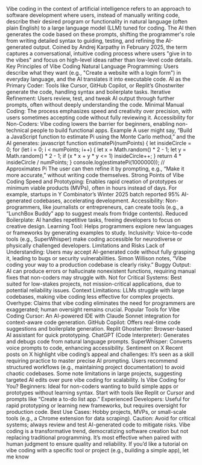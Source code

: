 Vibe coding in the context of artificial intelligence refers to an approach to software development where users, instead of manually writing code, describe their desired program or functionality in natural language (often plain English) to a large language model (LLM) tuned for coding. The AI then generates the code based on these prompts, shifting the programmer's role from writing detailed syntax to guiding, testing, and refining the AI-generated output. Coined by Andrej Karpathy in February 2025, the term captures a conversational, intuitive coding process where users "give in to the vibes" and focus on high-level ideas rather than low-level code details.
Key Principles of Vibe Coding
Natural Language Programming: Users describe what they want (e.g., "Create a website with a login form") in everyday language, and the AI translates it into executable code.
AI as the Primary Coder: Tools like Cursor, GitHub Copilot, or Replit’s Ghostwriter generate the code, handling syntax and boilerplate tasks.
Iterative Refinement: Users review, test, and tweak AI output through further prompts, often without deeply understanding the code.
Minimal Manual Coding: The process emphasizes speed and creativity over precision, with users sometimes accepting code without fully reviewing it.
Accessibility for Non-Coders: Vibe coding lowers the barrier for beginners, enabling non-technical people to build functional apps.
Example
A user might say, “Build a JavaScript function to estimate Pi using the Monte Carlo method,” and the AI generates:
javascript
function estimatePi(numPoints) {
  let insideCircle = 0;
  for (let i = 0; i < numPoints; i++) {
    let x = Math.random() * 2 - 1;
    let y = Math.random() * 2 - 1;
    if (x * x + y * y <= 1) insideCircle++;
  }
  return 4 * insideCircle / numPoints;
}
console.log(estimatePi(1000000)); // Approximates Pi
The user can then refine it by prompting, e.g., “Make it more accurate,” without writing code themselves.
Strong Points of Vibe Coding
Speed and Prototyping: Enables rapid creation of prototypes or minimum viable products (MVPs), often in hours instead of days. For example, startups in Y Combinator’s Winter 2025 batch reported 95% AI-generated codebases, accelerating development.
Accessibility: Non-programmers, like journalists or entrepreneurs, can create tools (e.g., a “LunchBox Buddy” app to suggest meals from fridge contents).
Reduced Boilerplate: AI handles repetitive tasks, freeing developers to focus on creative design.
Learning Tool: Helps programmers explore new languages or frameworks by generating examples to study.
Inclusivity: Voice-to-code tools (e.g., SuperWhisper) make coding accessible for neurodiverse or physically challenged developers.
Limitations and Risks
Lack of Understanding: Users may accept AI-generated code without fully grasping it, leading to bugs or security vulnerabilities. Simon Willison notes, “Vibe coding your way to a production codebase is clearly risky.”
Buggy Output: AI can produce errors or hallucinate nonexistent functions, requiring manual fixes that non-coders may struggle with.
Not for Critical Systems: Best suited for low-stakes projects, not mission-critical applications, due to potential reliability issues.
Context Limitations: LLMs struggle with large codebases, making vibe coding less effective for complex projects.
Overhype: Claims that vibe coding eliminates the need for programmers are exaggerated; human oversight remains crucial.
Popular Tools for Vibe Coding
Cursor: An AI-powered IDE with Claude Sonnet integration for context-aware code generation.
GitHub Copilot: Offers real-time code suggestions and boilerplate generation.
Replit Ghostwriter: Browser-based AI assistant for quick prototyping.
ChatGPT (Code Interpreter): Generates and debugs code from natural language prompts.
SuperWhisper: Converts voice prompts to code, enhancing accessibility.
Sentiment on X
Recent posts on X highlight vibe coding’s appeal and challenges:
It’s seen as a skill requiring practice to master precise AI prompting.
Users recommend structured workflows (e.g., maintaining project documentation) to avoid chaotic codebases.
Some note limitations in large projects, suggesting targeted AI edits over pure vibe coding for scalability.
Is Vibe Coding for You?
Beginners: Ideal for non-coders wanting to build simple apps or prototypes without learning syntax. Start with tools like Replit or Cursor and prompts like “Create a to-do list app.”
Experienced Developers: Useful for rapid prototyping or learning new frameworks, but requires oversight for production code.
Best Use Cases: Hobby projects, MVPs, or small-scale tools (e.g., a Chrome extension for data scraping).
Caution: Avoid for critical systems; always review and test AI-generated code to mitigate risks.
Vibe coding is a transformative trend, democratizing software creation but not replacing traditional programming. It’s most effective when paired with human judgment to ensure quality and reliability. If you’d like a tutorial on vibe coding with a specific tool or project (e.g., building a simple app), let me know
